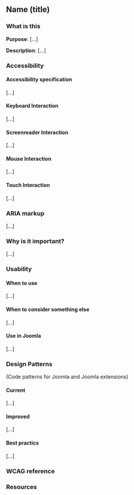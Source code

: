 ## Name (title)

### What is this
**Purpose**: […]

**Description**: [...]

### Accessibility
#### Accessibility specification
[…]
#### Keyboard Interaction
[…]
#### Screenreader Interaction
[…]
#### Mouse Interaction
[…]
#### Touch Interaction
[…]
### ARIA markup
[…]

### Why is it important?
[…]

### Usability
#### When to use
[…]

#### When to consider something else
[…]

#### Use in Joomla
[…]

### Design Patterns
(Code patterns for Joomla and Joomla extensions)

#### Current
[…]
#### Improved
[…]

#### Best practics
[…]

### WCAG reference

### Resources

